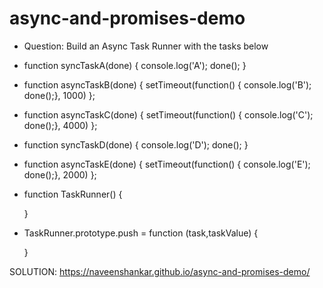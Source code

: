 # async-and-promises-demo

* Question: Build an Async Task Runner with the tasks below
* function syncTaskA(done) { console.log('A'); done(); }
* function asyncTaskB(done) { setTimeout(function() { console.log('B'); done();}, 1000) };
* function asyncTaskC(done) { setTimeout(function() { console.log('C'); done();}, 4000) };
* function syncTaskD(done) { console.log('D'); done(); }
* function asyncTaskE(done) { setTimeout(function() { console.log('E'); done();}, 2000) };

* function TaskRunner() {

  }

* TaskRunner.prototype.push = function (task,taskValue) {

  }

SOLUTION:
https://naveenshankar.github.io/async-and-promises-demo/
